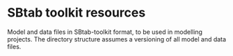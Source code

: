 SBtab toolkit resources
=======================

Model and data files in SBtab-toolkit format, to be used in modelling projects.
The directory structure assumes a versioning of all model and data files.